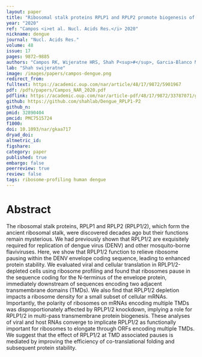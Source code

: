 ```yaml
---
layout: paper
title: "Ribosomal stalk proteins RPLP1 and RPLP2 promote biogenesis of flaviviral and cellular multi-pass transmembrane proteins."
year: "2020"
ref: "Campos <i>et al. Nucl. Acids Res.</i> 2020"
nickname: dengue
journal: "Nucl. Acids Res."
volume: 48 
issue: 17
pages: 9872–9885
authors: "Campos RK, Wijeratne HRS, Shah P<sup>#</sup>, Garcia-Blanco MA<sup>#</sup>, and Bradrick SS<sup>#</sup>."
lab: "Shah swijeratne"
image: /images/papers/campos-dengue.png
redirect_from: 
fulltext: https://academic.oup.com/nar/article/48/17/9872/5901967
pdf: /pdfs/papers/Campos_NAR_2020.pdf
pdflink: https://academic.oup.com/nar/article-pdf/48/17/9872/33787071/gkaa717.pdf
github: https://github.com/shahlab/Dengue_RPLP1-P2
github_n:
pmid: 32890404
pmcid: PMC7515724
f1000: 
doi: 10.1093/nar/gkaa717
dryad_doi: 
altmetric_id: 
figshare: 
category: paper
published: true
embargo: false
peerreview: true
review: false
tags: ribosome-profiling human dengue 
---
```

# Abstract 

The ribosomal stalk proteins, RPLP1 and RPLP2 (RPLP1/2), which form the ancient ribosomal stalk, were discovered decades ago but their functions remain mysterious. We had previously shown that RPLP1/2 are exquisitely required for replication of dengue virus (DENV) and other mosquito-borne flaviviruses. Here, we show that RPLP1/2 function to relieve ribosome pausing within the DENV envelope coding sequence, leading to enhanced protein stability. We evaluated viral and cellular translation in RPLP1/2-depleted cells using ribosome profiling and found that ribosomes pause in the sequence coding for the N-terminus of the envelope protein, immediately downstream of sequences encoding two adjacent transmembrane domains (TMDs). We also find that RPLP1/2 depletion impacts a ribosome density for a small subset of cellular mRNAs. Importantly, the polarity of ribosomes on mRNAs encoding multiple TMDs was disproportionately affected by RPLP1/2 knockdown, implying a role for RPLP1/2 in multi-pass transmembrane protein biogenesis. These analyses of viral and host RNAs converge to implicate RPLP1/2 as functionally important for ribosomes to elongate through ORFs encoding multiple TMDs. We suggest that the effect of RPLP1/2 at TMD associated pauses is mediated by improving the efficiency of co-translational folding and subsequent protein stability.


